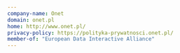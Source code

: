 ```yaml
---
company-name: Onet
domain: onet.pl
home: http://www.onet.pl/
privacy-policy: https://polityka-prywatnosci.onet.pl/
member-of: "European Data Interactive Alliance"
---
```




